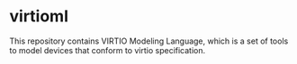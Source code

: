 # virtioml
This repository contains VIRTIO Modeling Language, which is a set of tools to model devices that conform to virtio specification.
